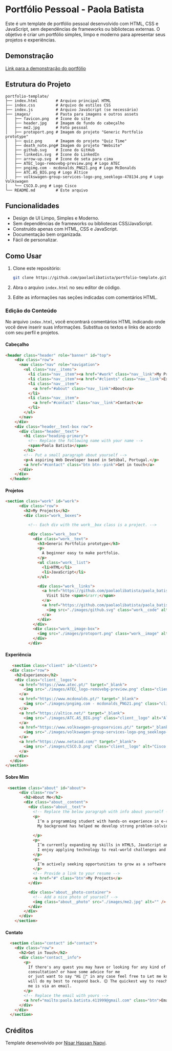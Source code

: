 
# Portfólio Pessoal - Paola Batista

Este é um template de portfólio pessoal desenvolvido com HTML, CSS e JavaScript, sem dependências de frameworks ou bibliotecas externas. O objetivo é criar um portfólio simples, limpo e moderno para apresentar seus projetos e experiências.

## Demonstração

[Link para a demonstração do portfólio](https://paolaolibatista.github.io/paola_batista_tpsi/portfolio/)

## Estrutura do Projeto

```
portfolio-template/
├── index.html        # Arquivo principal HTML
├── index.css         # Arquivo de estilos CSS
├── index.js          # Arquivo JavaScript (se necessário)
├── images/           # Pasta para imagens e outros assets
│   ├── favicon.png   # Ícone do site
│   ├── header.jpg    # Imagem de fundo do cabeçalho
│   ├── me2.jpg       # Foto pessoal
│   ├── protoport.png # Imagem do projeto "Generic Portfolio prototype"
│   ├── quiz.png      # Imagem do projeto "Quiz Time"
│   ├── death_note.png# Imagem do projeto "Website"
│   ├── github.svg    # Ícone do GitHub
│   ├── linkedin.svg  # Ícone do LinkedIn
│   ├── arrow-up.svg  # Ícone de seta para cima
│   ├── ATEC_logo-removebg-preview.png # Logo ATEC
│   ├── pngimg.com - mcdonalds_PNG21.png # Logo McDonalds
│   ├── ATC.AS_BIG.png # Logo Altice
│   ├── volkswagen-group-services-logo-png_seeklogo-478134.png # Logo Volkswagen
│   └── CSCO.D.png # Logo Cisco
└── README.md         # Este arquivo
```

## Funcionalidades

- Design de UI Limpo, Simples e Moderno.
- Sem dependências de frameworks ou bibliotecas CSS/JavaScript.
- Construído apenas com HTML, CSS e JavaScript.
- Documentação bem organizada.
- Fácil de personalizar.

## Como Usar

1.  Clone este repositório:

    ```bash
    git clone https://github.com/paolaolibatista/portfolio-template.git
    ```

2.  Abra o arquivo `index.html` no seu editor de código.

3.  Edite as informações nas seções indicadas com comentários HTML.

### Edição do Conteúdo

No arquivo `index.html`, você encontrará comentários HTML indicando onde você deve inserir suas informações. Substitua os textos e links de acordo com seu perfil e projetos.

#### Cabeçalho

```html
<header class="header" role="banner" id="top">
    <div class="row">
      <nav class="nav" role="navigation">
        <ul class="nav__items">
          <li class="nav__item"><a href="#work" class="nav__link">My Projects</a></li>
          <li class="nav__item"><a href="#clients" class="nav__link">Experience</a></li>
          <li class="nav__item">
            <a href="#about" class="nav__link">About</a>
          </li>
          <li class="nav__item">
            <a href="#contact" class="nav__link">Contact</a>
          </li>
        </ul>
      </nav>
    </div>
    <div class="header__text-box row">
      <div class="header__text">
        <h1 class="heading-primary">
          <!-- Replace the following name with your name -->
          <span>Paola Batista</span>
        </h1>
        <!-- Put a small paragraph about yourself -->
        <p>A aspiring Web Developer based in Setúbal, Portugal.</p>
        <a href="#contact" class="btn btn--pink">Get in touch</a>
      </div>
    </div>
  </header>
```

#### Projetos

```html
<section class="work" id="work">
      <div class="row">
        <h2>My Projects</h2>
        <div class="work__boxes">

          <!-- Each div with the work__box class is a project. -->

          <div class="work__box">
            <div class="work__text">
              <h3>Generic Portfolio prototype</h3>
              <p>
                A beginner easy to make portfolio.
              </p>
              <ul class="work__list">
                <li>HTML</li>
                <li>JavaScript</li>
              </ul>

              <div class="work__links">
                <a href="https://github.com/paolaolibatista/paola_batista_tpsi/tree/main/portfolio" target="_blank" class="link__text">
                  Visit Site <span>&rarr;</span>
                </a>
                <a href="https://github.com/paolaolibatista/paola_batista_tpsi/tree/main" title="View Source Code" target="_blank">
                  <img src="./images/github.svg" class="work__code" alt="GitHub">
                </a>
              </div>
            </div>
            <div class="work__image-box">
              <img src="./images/protoport.png" class="work__image" alt="Project 1" />
            </div>
          </div>
```

#### Experiência

```html
   <section class="client" id="clients">
  <div class="row">
    <h2>Experience</h2>
    <div class="client__logos">
      <a href="https://www.atec.pt/" target="_blank">
        <img src="./images/ATEC_logo-removebg-preview.png" class="client__logo" alt="ATEC Logo" />
      </a>
      <a href="https://www.mcdonalds.pt/" target="_blank">
        <img src="./images/pngimg.com - mcdonalds_PNG21.png" class="client__logo" alt="McDonald's Logo" />
      </a>
      <a href="https://altice.net/" target="_blank">
        <img src="./images/ATC.AS_BIG.png" class="client__logo" alt="Altice Logo" />
      </a>
      <a href="https://www.volkswagen-groupservices.pt/" target="_blank">
        <img src="./images/volkswagen-group-services-logo-png_seeklogo-478134.png" class="client__logo" alt="Volkswagen Logo" />
      </a>
      <a href="https://www.netacad.com/" target="_blank">
        <img src="./images/CSCO.D.png" class="client__logo" alt="Cisco Networking Academy Logo" />
      </a>
    </div>
  </div>
</section>
```

#### Sobre Mim

```html
 <section class="about" id="about">
      <div class="row">
        <h2>About Me</h2>
        <div class="about__content">
          <div class="about__text">
            <!-- Replace the below paragraph with info about yourself -->
            <p>
              I’m a programming student with hands-on experience in e-commerce management, customer service, and quality control. 
              My background has helped me develop strong problem-solving skills, attention to detail, and a customer-focused mindset.
              
            </p>
            <p>
              I’m currently expanding my skills in HTML5, JavaScript and C#. 
              I enjoy applying technology to real-world challenges and am eager to contribute to innovative projects.
            </p>
            <p>
              I’m actively seeking opportunities to grow as a software developer and apply my diverse experience to tech-driven environments.
            </p>
            <!-- Provide a link to your resume -->
            <a href="#" class="btn">My Projects</a>
          </div>

          <div class="about__photo-container">
            <!-- Add a nice photo of yourself -->
            <img class="about__photo" src="./images/me2.jpg" alt="" />
          </div>
        </div>
      </div>
    </section>
```

#### Contato
```html
  <section class="contact" id="contact">
    <div class="row">
      <h2>Get in Touch</h2>
      <div class="contact__info">
        <p>
          If there's any quest you may have or looking for any kind of
          consultation? or have some advice for me
          or just want to say "Hi 👋" in any case feel free to Let me know. I
          will do my best to respond back. 😊 The quickest way to reach out to
          me is via an email.
        </p>
        <!-- Replace the email with yours -->
        <a href="mailto:paola.batista.411999@gmail.com" class="btn">Email Me</a>
      </div>
    </div>
  </section>
```

## Créditos

Template desenvolvido por [Nisar Hassan Naqvi](https://nisar.dev).
